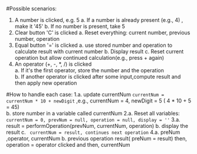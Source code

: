 #Possible scenarios:
1. A number is clicked, e.g. 5
   a. If a number is already present (e.g., 4) , make it '45'
   b. If no number is present, take 5
2. Clear button 'C' is clicked
   a. Reset everything: current number, previous number, operation
3. Equal button '=' is clicked
   a. use stored number and operation to calculate result with current number
   b. Display result
   c. Reset current operation but allow continued calculation(e.g., press + again)
4. An operator (+, -, *, /) is clicked  
   a. If it's the first operator, store the number and the operation  
   b. If another operator is clicked after some input,compute result and then apply new operation

#How to handle each case:
1.a. update currentNum ```currentNum = currentNum * 10 + newDigit``` ,e.g., currentNum = 4, newDigit = 5 ( 4 * 10 + 5 = 45)  
  b. store number in a variable called currentNum
2.a. Reset all variables:
    ``` currentNum = 0, prevNum = null, operation = null, display = '' ```
3.a. result = performOperation(prevNum, currentNum, operation)
  b. display the result
  c. ``` currentNum = result, continues next operation```
4.a. preNum ,operator, currentNum 
  b. previous operation result( preNum = result) then,
     operation = operator clicked and then,
     currentNum

        

